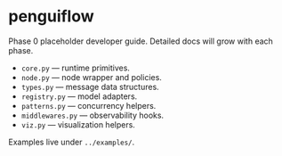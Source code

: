 # penguiflow

Phase 0 placeholder developer guide. Detailed docs will grow with each phase.

* `core.py` — runtime primitives.
* `node.py` — node wrapper and policies.
* `types.py` — message data structures.
* `registry.py` — model adapters.
* `patterns.py` — concurrency helpers.
* `middlewares.py` — observability hooks.
* `viz.py` — visualization helpers.

Examples live under `../examples/`.
